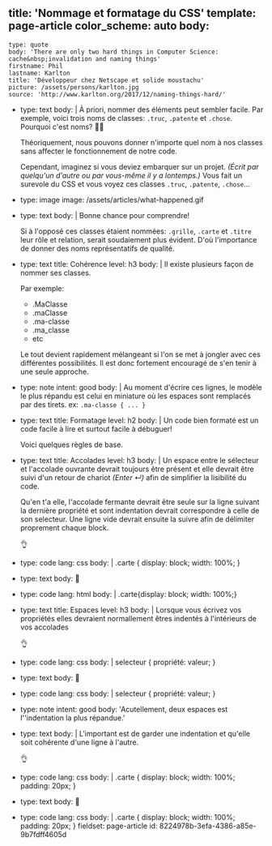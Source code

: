 title: 'Nommage et formatage du CSS'
template: page-article
color_scheme: auto
body:
  -
    type: quote
    body: 'There are only two hard things in Computer Science: cache&nbsp;invalidation and naming things'
    firstname: Phil
    lastname: Karlton
    title: 'Développeur chez Netscape et solide moustachu'
    picture: /assets/persons/karlton.jpg
    source: 'http://www.karlton.org/2017/12/naming-things-hard/'
  -
    type: text
    body: |
      À priori, nommer des éléments peut sembler facile. Par exemple, voici trois noms de classes: `.truc`, `.patente` et `.chose`. Pourquoi c'est noms? 🤷‍♂️
      
      Théoriquement, nous pouvons donner n'importe quel nom à nos classes sans affecter le fonctionnement de notre code. 
      
      Cependant, imaginez si vous deviez embarquer sur un projet. _(Écrit par quelqu'un d'autre ou par vous-même il y a lontemps.)_ Vous fait un surevole du CSS et vous voyez ces classes `.truc`, `.patente`, `.chose`...
  -
    type: image
    image: /assets/articles/what-happened.gif
  -
    type: text
    body: |
      Bonne chance pour comprendre! 
      
      Si à l'opposé ces classes étaient nommées: `.grille`, `.carte` et `.titre` leur rôle et relation, serait soudaiement plus évident. D'où l'importance de donner des noms représentatifs de qualité.
  -
    type: text
    title: Cohérence
    level: h3
    body: |
      Il existe plusieurs façon de nommer ses classes.
      
      Par exemple:
      
      - .MaClasse
      - .maClasse
      - .ma-classe
      - .ma_classe
      - etc
      
      Le tout devient rapidement mélangeant si l'on se met à jongler avec ces différentes possibilités. Il est donc fortement encouragé de s'en tenir à une seule approche.
  -
    type: note
    intent: good
    body: |
      Au moment d'écrire ces lignes, le modèle le plus répandu est celui en miniature où les espaces sont remplacés par des tirets. 
      ex: `.ma-classe { ... }`
  -
    type: text
    title: Formatage
    level: h2
    body: |
      Un code bien formaté est un code facile à lire et surtout facile à&nbsp;débuguer!
      
      Voici quelques règles de base.
  -
    type: text
    title: Accolades
    level: h3
    body: |
      Un espace entre le sélecteur et l'accolade ouvrante devrait toujours être présent et elle devrait être suivi d'un retour de chariot _(Enter&nbsp;↵)_ afin de simplifier la lisibilité du code. 
      
      Qu'en t'a elle, l'accolade fermante devrait être seule sur la ligne suivant la dernière propriété et sont indentation devrait correspondre à celle de son selecteur. Une ligne vide devrait ensuite la suivre afin de délimiter proprement chaque block.
      
      👌
  -
    type: code
    lang: css
    body: |
      .carte {
        display: block;
        width: 100%;
      }
  -
    type: text
    body: 🚫
  -
    type: code
    lang: html
    body: |
      .carte{display: block;
        width: 100%;}
  -
    type: text
    title: Espaces
    level: h3
    body: |
      Lorsque vous écrivez vos propriétés elles devraient normallement êtres indentés à l'intérieurs de vos accolades
      
      👌
  -
    type: code
    lang: css
    body: |
      selecteur {
        propriété: valeur;
      }
  -
    type: text
    body: 🚫
  -
    type: code
    lang: css
    body: |
      selecteur {
      propriété: valeur;
      }
  -
    type: note
    intent: good
    body: 'Acutellement, deux espaces est l''indentation la plus répandue.'
  -
    type: text
    body: |
      L'important est de garder une indentation et qu'elle soit cohérente d'une ligne à l'autre.
      
      👌
  -
    type: code
    lang: css
    body: |
      .carte {
        display: block;
        width: 100%;
        padding: 20px;
      }
  -
    type: text
    body: 🚫
  -
    type: code
    lang: css
    body: |
      .carte {
        display: block;
      width: 100%;
          padding: 20px;
      }
fieldset: page-article
id: 8224978b-3efa-4386-a85e-9b7fdff4605d
